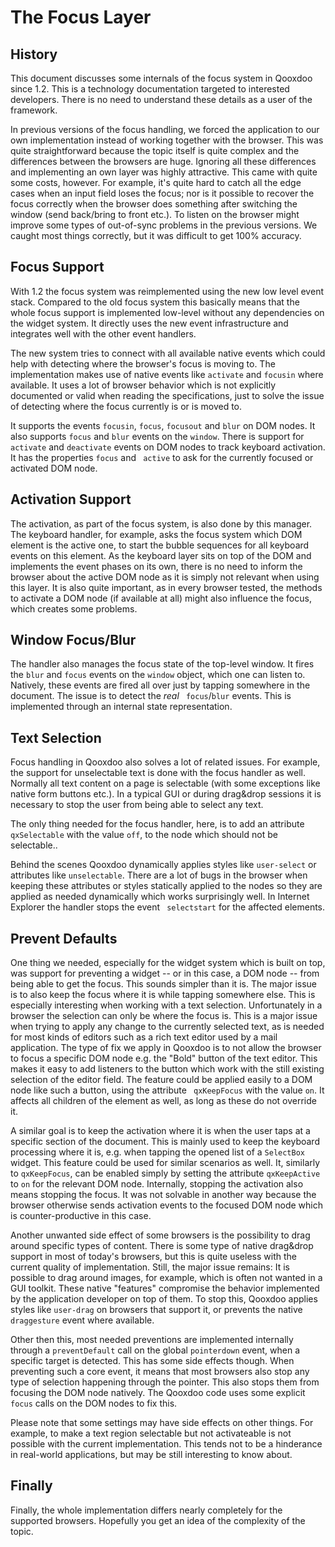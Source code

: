 # The Focus Layer

## History

This document discusses some internals of the focus system in Qooxdoo
since 1.2. This is a technology documentation targeted to interested
developers. There is no need to understand these details as a user of
the framework.

In previous versions of the focus handling, we forced the application
to our own implementation instead of working together with the
browser. This was quite straightforward because the topic itself is
quite complex and the differences between the browsers are huge.
Ignoring all these differences and implementing an own layer was
highly attractive. This came with quite some costs, however. For
example, it's quite hard to catch all the edge cases when an input
field loses the focus; nor is it possible to recover the focus
correctly when the browser does something after switching the window
(send back/bring to front etc.). To listen on the browser might
improve some types of out-of-sync problems in the previous versions.
We caught most things correctly, but it was difficult to get 100%
accuracy.

## Focus Support

With 1.2 the focus system was reimplemented using the new low level
event stack. Compared to the old focus system this basically means
that the whole focus support is implemented low-level without any
dependencies on the widget system. It directly uses the new event
infrastructure and integrates well with the other event handlers.

The new system tries to connect with all available native events which
could help with detecting where the browser's focus is moving to. The
implementation makes use of native events like `activate` and `focusin`
           where available. It uses a lot of browser behavior which is
not explicitly documented or valid when reading the specifications,
just to solve the issue of detecting where the focus currently is or
is moved to.

It supports the events `focusin`, `focus`, `focusout` and `blur` on
DOM nodes. It also supports `focus` and `blur` events on the `window`.
There is support for `activate` and `deactivate` events on DOM nodes
to track keyboard activation. It has the properties `focus` and `
active` to ask for the currently focused or activated DOM node.

## Activation Support

The activation, as part of the focus system, is also done by this
manager. The keyboard handler, for example, asks the focus system
which DOM element is the active one, to start the bubble sequences for
all keyboard events on this element. As the keyboard layer sits on top
of the DOM and implements the event phases on its own, there is no
need to inform the browser about the active DOM node as it is simply
not relevant when using this layer. It is also quite important, as in
every browser tested, the methods to activate a DOM node (if available
at all) might also influence the focus, which creates some problems.

## Window Focus/Blur

The handler also manages the focus state of the top-level window. It
fires the `blur` and `focus` events on the `window` object, which one
can listen to. Natively, these events are fired all over just by
tapping somewhere in the document. The issue is to detect the _real_ `
focus`/`blur` events. This is implemented through an internal state
representation.

## Text Selection

Focus handling in Qooxdoo also solves a lot of related issues. For
example, the support for unselectable text is done with the focus
handler as well. Normally all text content on a page is selectable
(with some exceptions like native form buttons etc.). In a typical GUI
or during drag&drop sessions it is necessary to stop the user from
being able to select any text.

The only thing needed for the focus handler, here, is to add an
attribute `qxSelectable` with the value `off`, to the node which
should not be selectable..

Behind the scenes Qooxdoo dynamically applies styles like `user-select`
           or attributes like `unselectable`. There are a lot of bugs
in the browser when keeping these attributes or styles statically
applied to the nodes so they are applied as needed dynamically which
works surprisingly well. In Internet Explorer the handler stops the
event ` selectstart` for the affected elements.

## Prevent Defaults

One thing we needed, especially for the widget system which is built
on top, was support for preventing a widget -- or in this case, a DOM
node -- from being able to get the focus. This sounds simpler than it
is. The major issue is to also keep the focus where it is while
tapping somewhere else. This is especially interesting when working
with a text selection. Unfortunately in a browser the selection can
only be where the focus is. This is a major issue when trying to apply
any change to the currently selected text, as is needed for most kinds
of editors such as a rich text editor used by a mail application. The
type of fix we apply in Qooxdoo is to not allow the browser to focus a
specific DOM node e.g. the "Bold" button of the text editor. This
makes it easy to add listeners to the button which work with the still
existing selection of the editor field. The feature could be applied
easily to a DOM node like such a button, using the attribute `
qxKeepFocus` with the value `on`. It affects all children of the
element as well, as long as these do not override it.

A similar goal is to keep the activation where it is when the user
taps at a specific section of the document. This is mainly used to
keep the keyboard processing where it is, e.g. when tapping the opened
list of a `SelectBox` widget. This feature could be used for similar
scenarios as well. It, similarly to `qxKeepFocus`, can be enabled
simply by setting the attribute `qxKeepActive` to `on` for the
relevant DOM node. Internally, stopping the activation also means
stopping the focus. It was not solvable in another way because the
browser otherwise sends activation events to the focused DOM node
which is counter-productive in this case.

Another unwanted side effect of some browsers is the possibility to
drag around specific types of content. There is some type of native
drag&drop support in most of today's browsers, but this is quite
useless with the current quality of implementation. Still, the major
issue remains: It is possible to drag around images, for example,
which is often not wanted in a GUI toolkit. These native "features"
compromise the behavior implemented by the application developer on
top of them. To stop this, Qooxdoo applies styles like `user-drag` on
browsers that support it, or prevents the native `draggesture` event
where available.

Other then this, most needed preventions are implemented internally
through a `preventDefault` call on the global `pointerdown` event,
when a specific target is detected. This has some side effects though.
When preventing such a core event, it means that most browsers also
stop any type of selection happening through the pointer. This also
stops them from focusing the DOM node natively. The Qooxdoo code uses
some explicit `focus` calls on the DOM nodes to fix this.

Please note that some settings may have side effects on other things.
For example, to make a text region selectable but not activateable is
not possible with the current implementation. This tends not to be a
hinderance in real-world applications, but may be still interesting to
know about.

## Finally

Finally, the whole implementation differs nearly completely for the
supported browsers. Hopefully you get an idea of the complexity of the
topic.
